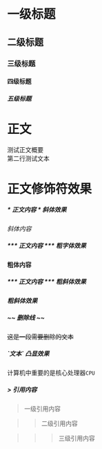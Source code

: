
# 一级标题

## 二级标题

### 三级标题

#### 四级标题

##### 五级标题

# 正文

测试正文概要<br>
第二行测试文本

# 正文修饰符效果

##### \* 正文内容 \* 斜体效果

*斜体内容*

##### \*\*\* 正文内容 \*\*\* 粗字体效果

**粗体内容**

##### \*\*\* 正文内容 \*\*\* 粗斜体效果

***粗斜体效果***

##### \~\~ 删除线 \~\~

~~这是一段需要删除的文本~~

##### \`文本\` 凸显效果

计算机中重要的是核心处理器`CPU`

##### \> 引用内容

>一级引用内容

>>二级引用内容

>>>三级引用内容

